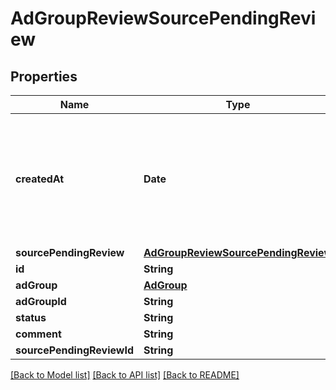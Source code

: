 # AdGroupReviewSourcePendingReview

## Properties
Name | Type | Description | Notes
------------ | ------------- | ------------- | -------------
**createdAt** | **Date** | status가 \&quot;PENDING\&quot;인 경우 requestedAt 으로, status가 \&quot;APPROVED\&quot; 또는 \&quot;REJECTED\&quot;인 경우 processedAt 으로 간주됩니다. | 
**sourcePendingReview** | [**AdGroupReviewSourcePendingReview**](AdGroupReviewSourcePendingReview.md) |  | 
**id** | **String** |  | 
**adGroup** | [**AdGroup**](AdGroup.md) |  | 
**adGroupId** | **String** |  | 
**status** | **String** |  | 
**comment** | **String** |  | 
**sourcePendingReviewId** | **String** |  | 

[[Back to Model list]](../README.md#documentation-for-models) [[Back to API list]](../README.md#documentation-for-api-endpoints) [[Back to README]](../README.md)


